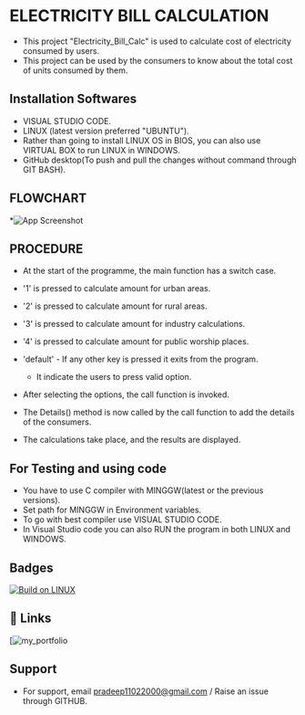 
# ELECTRICITY BILL CALCULATION

*   This project "Electricity_Bill_Calc" is used to calculate cost of electricity consumed by users.
*   This project can be used by the consumers to know about the total cost of units consumed by them.

## Installation Softwares

*   VISUAL STUDIO CODE.
*   LINUX (latest version preferred "UBUNTU").
*   Rather than going to install LINUX OS in BIOS, you can also use VIRTUAL BOX to run LINUX in WINDOWS.
*   GitHub desktop(To push and pull the changes without command through GIT BASH).

## FLOWCHART

*![App Screenshot](https://images.unsplash.com/photo-1648952257819-3d984d48c545?ixlib=rb-1.2.1&ixid=MnwxMjA3fDB8MHxwcm9maWxlLXBhZ2V8MXx8fGVufDB8fHx8&auto=format&fit=crop&w=500&q=60)

## PROCEDURE

*   At the start of the programme, the main function has a switch case.
*   '1' is pressed to calculate amount for urban areas.
*   '2' is pressed to calculate amount for rural areas.
*   '3' is pressed to calculate amount for industry calculations.
*   '4' is pressed to calculate amount for public worship places.
*   'default' - If any other key is pressed it exits from the program.
    *   It indicate the users to press valid option. 

*   After selecting the options, the call function is invoked.
*   The Details() method is now called by the call function to add the details of the consumers.
*   The calculations take place, and the results are displayed.

## For Testing and using code

* You have to use C compiler with MINGGW(latest or the previous versions).
* Set path for MINGGW in Environment variables.
* To go with best compiler use VISUAL STUDIO CODE.
* In Visual Studio code you can also RUN the program in both LINUX and WINDOWS.

## Badges
[![Build on LINUX](https://github.com/SHIVApradee/M1_Electricity_Bill/actions/workflows/Linux_cpp.yml/badge.svg)](https://github.com/SHIVApradee/M1_Electricity_Bill/actions/workflows/Linux_cpp.yml)


## 🔗 Links
[![my_portfolio](https://github.com/SHIVApradee/M1_Electricity_Bill.git)

## Support

*   For support, email pradeep11022000@gmail.com / Raise an issue through GITHUB.
